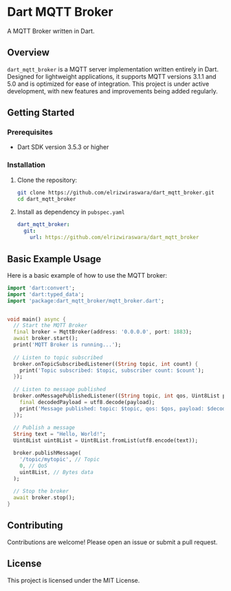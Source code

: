 # Dart MQTT Broker

A MQTT Broker written in Dart.

## Overview

`dart_mqtt_broker` is a MQTT server implementation written entirely in Dart. Designed for lightweight applications, it supports MQTT versions 3.1.1 and 5.0 and is optimized for ease of integration. This project is under active development, with new features and improvements being added regularly.


## Getting Started

### Prerequisites

- Dart SDK version 3.5.3 or higher

### Installation

1. Clone the repository:
    ```sh
    git clone https://github.com/elrizwiraswara/dart_mqtt_broker.git
    cd dart_mqtt_broker
    ```

2. Install as dependency in `pubspec.yaml`
    ```yaml
    dart_mqtt_broker: 
      git:
        url: https://github.com/elrizwiraswara/dart_mqtt_broker
    ```

## Basic Example Usage

Here is a basic example of how to use the MQTT broker:

```dart
import 'dart:convert';
import 'dart:typed_data';
import 'package:dart_mqtt_broker/mqtt_broker.dart';


void main() async {
  // Start the MQTT Broker
  final broker = MqttBroker(address: '0.0.0.0', port: 1883);
  await broker.start();
  print('MQTT Broker is running...');
  
  // Listen to topic subscribed
  broker.onTopicSubscribedListener((String topic, int count) {
    print('Topic subscribed: $topic, subscriber count: $count');
  });
  
  // Listen to message published
  broker.onMessagePublishedListener((String topic, int qos, Uint8List payload) {
    final decodedPayload = utf8.decode(payload);
    print('Message published: topic: $topic, qos: $qos, payload: $decodedPayload');
  });
  
  // Publish a message
  String text = "Hello, World!";
  Uint8List uint8List = Uint8List.fromList(utf8.encode(text));

  broker.publishMessage(
    '/topic/mytopic', // Topic
    0, // QoS
    uint8List, // Bytes data
  );
  
  // Stop the broker
  await broker.stop();
}
```

## Contributing

Contributions are welcome! Please open an issue or submit a pull request.

## License

This project is licensed under the MIT License.

